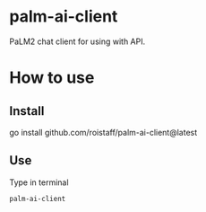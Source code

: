 # palm-ai-client
PaLM2 chat client for using with API.
# How to use
## Install
go install github.com/roistaff/palm-ai-client@latest
## Use
Type in terminal
```
palm-ai-client
```

